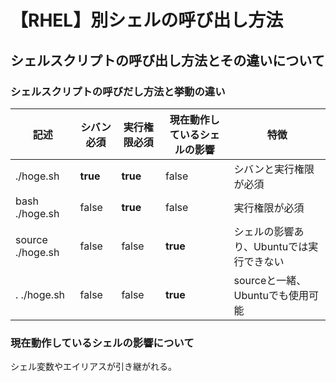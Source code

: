 # 【RHEL】別シェルの呼び出し方法

## シェルスクリプトの呼び出し方法とその違いについて

### シェルスクリプトの呼びだし方法と挙動の違い

記述|シバン必須|実行権限必須|現在動作しているシェルの影響|特徴
-|-|-|-|-
./hoge.sh|**true**|**true**|false|シバンと実行権限が必須
bash ./hoge.sh|false|**true**|false|実行権限が必須
source ./hoge.sh|false|false|**true**|シェルの影響あり、Ubuntuでは実行できない
. ./hoge.sh|false|false|**true**|sourceと一緒、Ubuntuでも使用可能

### 現在動作しているシェルの影響について

シェル変数やエイリアスが引き継がれる。
